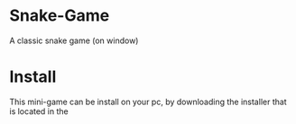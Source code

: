 # Snake-Game
A classic snake game (on window)


# Install
This mini-game can be install on your pc, by downloading the installer that is located in the 
